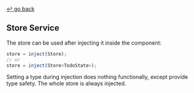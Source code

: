 [↩ go back](../index.md)

## Store Service

The store can be used after injecting it inside the component:

```typescript
store = inject(Store);
// or
store = inject(Store<TodoState>);
```

Setting a type during injection does nothing functionally, except provide type safety.
The whole store is always injected.
